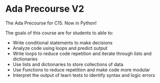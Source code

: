 # Ada Precourse V2

The Ada Precourse for C15.  Now in Python!

The goals of this course are for students to able to:

- Write conditional statements to make decisions
- Analyze code using loops and predict output
- Write loops to reduce code repetition and iterate through lists and dictionaries
- Use lists and dictionaries to store collections of data
- Use Functions to reduce repetition and make code more modular
- Interpret the output of learn tests to identify syntax and logic errors
